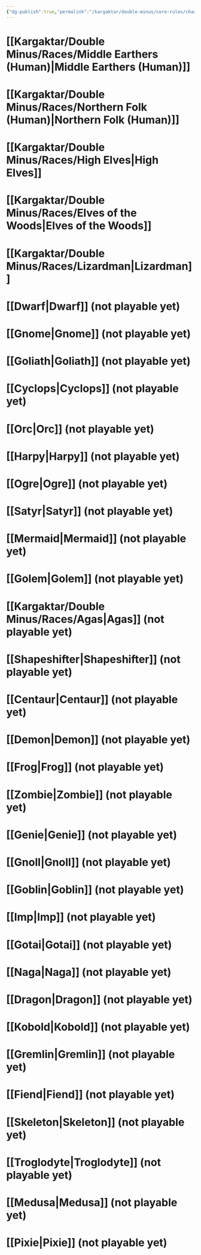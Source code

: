```yaml
---
{"dg-publish":true,"permalink":"/kargaktar/double-minus/core-rules/character/main/races-list/"}
---
```



# [[Kargaktar/Double Minus/Races/Middle Earthers (Human)\|Middle Earthers (Human)]] 

# [[Kargaktar/Double Minus/Races/Northern Folk (Human)\|Northern Folk (Human)]]
# [[Kargaktar/Double Minus/Races/High Elves\|High Elves]] 

# [[Kargaktar/Double Minus/Races/Elves of the Woods\|Elves of the Woods]]

# [[Kargaktar/Double Minus/Races/Lizardman\|Lizardman]] 
# [[Dwarf\|Dwarf]] (not playable yet)

# [[Gnome\|Gnome]] (not playable yet)

# [[Goliath\|Goliath]] (not playable yet)

# [[Cyclops\|Cyclops]] (not playable yet)

# [[Orc\|Orc]] (not playable yet)

# [[Harpy\|Harpy]] (not playable yet)

# [[Ogre\|Ogre]] (not playable yet)

# [[Satyr\|Satyr]] (not playable yet)

# [[Mermaid\|Mermaid]] (not playable yet)

# [[Golem\|Golem]] (not playable yet)

# [[Kargaktar/Double Minus/Races/Agas\|Agas]] (not playable yet)

# [[Shapeshifter\|Shapeshifter]] (not playable yet)

# [[Centaur\|Centaur]] (not playable yet)

# [[Demon\|Demon]] (not playable yet)

# [[Frog\|Frog]] (not playable yet)

# [[Zombie\|Zombie]] (not playable yet)
# [[Genie\|Genie]] (not playable yet)

# [[Gnoll\|Gnoll]] (not playable yet)

# [[Goblin\|Goblin]] (not playable yet)

# [[Imp\|Imp]] (not playable yet)

# [[Gotai\|Gotai]] (not playable yet)

# [[Naga\|Naga]] (not playable yet)

# [[Dragon\|Dragon]] (not playable yet)

# [[Kobold\|Kobold]] (not playable yet)

# [[Gremlin\|Gremlin]] (not playable yet)

# [[Fiend\|Fiend]] (not playable yet)

# [[Skeleton\|Skeleton]] (not playable yet)

# [[Troglodyte\|Troglodyte]] (not playable yet)

# [[Medusa\|Medusa]] (not playable yet)

# [[Pixie\|Pixie]] (not playable yet)



